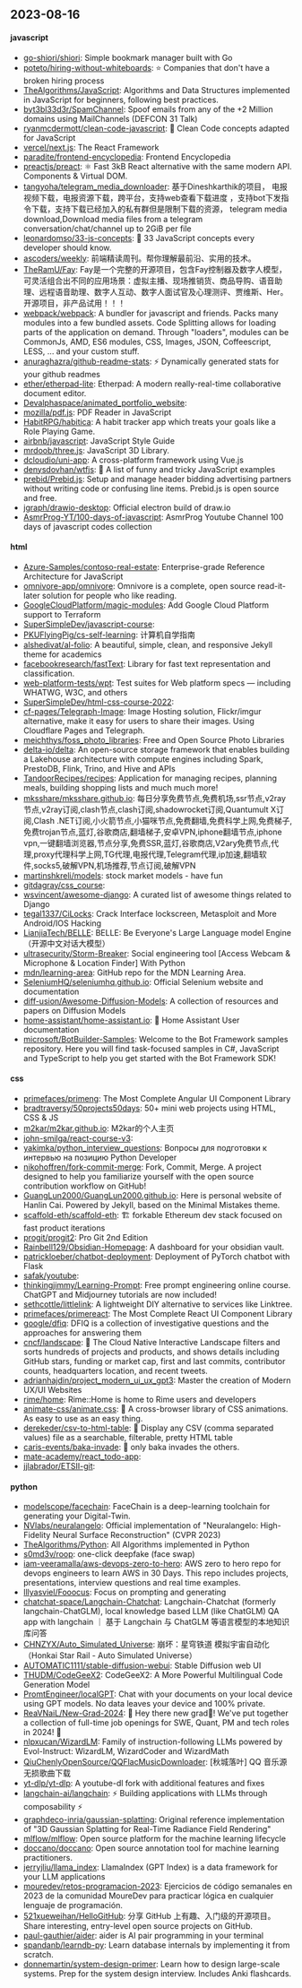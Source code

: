 ## 2023-08-16

#### javascript
* [go-shiori/shiori](https://github.com/go-shiori/shiori): Simple bookmark manager built with Go
* [poteto/hiring-without-whiteboards](https://github.com/poteto/hiring-without-whiteboards): ⭐️ Companies that don't have a broken hiring process
* [TheAlgorithms/JavaScript](https://github.com/TheAlgorithms/JavaScript): Algorithms and Data Structures implemented in JavaScript for beginners, following best practices.
* [byt3bl33d3r/SpamChannel](https://github.com/byt3bl33d3r/SpamChannel): Spoof emails from any of the +2 Million domains using MailChannels (DEFCON 31 Talk)
* [ryanmcdermott/clean-code-javascript](https://github.com/ryanmcdermott/clean-code-javascript): 🛁 Clean Code concepts adapted for JavaScript
* [vercel/next.js](https://github.com/vercel/next.js): The React Framework
* [paradite/frontend-encyclopedia](https://github.com/paradite/frontend-encyclopedia): Frontend Encyclopedia
* [preactjs/preact](https://github.com/preactjs/preact): ⚛️ Fast 3kB React alternative with the same modern API. Components & Virtual DOM.
* [tangyoha/telegram_media_downloader](https://github.com/tangyoha/telegram_media_downloader): 基于Dineshkarthik的项目， 电报视频下载，电报资源下载，跨平台，支持web查看下载进度 ，支持bot下发指令下载，支持下载已经加入的私有群但是限制下载的资源， telegram media download,Download media files from a telegram conversation/chat/channel up to 2GiB per file
* [leonardomso/33-js-concepts](https://github.com/leonardomso/33-js-concepts): 📜 33 JavaScript concepts every developer should know.
* [ascoders/weekly](https://github.com/ascoders/weekly): 前端精读周刊。帮你理解最前沿、实用的技术。
* [TheRamU/Fay](https://github.com/TheRamU/Fay): Fay是一个完整的开源项目，包含Fay控制器及数字人模型，可灵活组合出不同的应用场景：虚拟主播、现场推销货、商品导购、语音助理、远程语音助理、数字人互动、数字人面试官及心理测评、贾维斯、Her。 开源项目，非产品试用！！！
* [webpack/webpack](https://github.com/webpack/webpack): A bundler for javascript and friends. Packs many modules into a few bundled assets. Code Splitting allows for loading parts of the application on demand. Through "loaders", modules can be CommonJs, AMD, ES6 modules, CSS, Images, JSON, Coffeescript, LESS, ... and your custom stuff.
* [anuraghazra/github-readme-stats](https://github.com/anuraghazra/github-readme-stats): ⚡ Dynamically generated stats for your github readmes
* [ether/etherpad-lite](https://github.com/ether/etherpad-lite): Etherpad: A modern really-real-time collaborative document editor.
* [Devalphaspace/animated_portfolio_website](https://github.com/Devalphaspace/animated_portfolio_website): 
* [mozilla/pdf.js](https://github.com/mozilla/pdf.js): PDF Reader in JavaScript
* [HabitRPG/habitica](https://github.com/HabitRPG/habitica): A habit tracker app which treats your goals like a Role Playing Game.
* [airbnb/javascript](https://github.com/airbnb/javascript): JavaScript Style Guide
* [mrdoob/three.js](https://github.com/mrdoob/three.js): JavaScript 3D Library.
* [dcloudio/uni-app](https://github.com/dcloudio/uni-app): A cross-platform framework using Vue.js
* [denysdovhan/wtfjs](https://github.com/denysdovhan/wtfjs): 🤪 A list of funny and tricky JavaScript examples
* [prebid/Prebid.js](https://github.com/prebid/Prebid.js): Setup and manage header bidding advertising partners without writing code or confusing line items. Prebid.js is open source and free.
* [jgraph/drawio-desktop](https://github.com/jgraph/drawio-desktop): Official electron build of draw.io
* [AsmrProg-YT/100-days-of-javascript](https://github.com/AsmrProg-YT/100-days-of-javascript): AsmrProg Youtube Channel 100 days of javascript codes collection

#### html
* [Azure-Samples/contoso-real-estate](https://github.com/Azure-Samples/contoso-real-estate): Enterprise-grade Reference Architecture for JavaScript
* [omnivore-app/omnivore](https://github.com/omnivore-app/omnivore): Omnivore is a complete, open source read-it-later solution for people who like reading.
* [GoogleCloudPlatform/magic-modules](https://github.com/GoogleCloudPlatform/magic-modules): Add Google Cloud Platform support to Terraform
* [SuperSimpleDev/javascript-course](https://github.com/SuperSimpleDev/javascript-course): 
* [PKUFlyingPig/cs-self-learning](https://github.com/PKUFlyingPig/cs-self-learning): 计算机自学指南
* [alshedivat/al-folio](https://github.com/alshedivat/al-folio): A beautiful, simple, clean, and responsive Jekyll theme for academics
* [facebookresearch/fastText](https://github.com/facebookresearch/fastText): Library for fast text representation and classification.
* [web-platform-tests/wpt](https://github.com/web-platform-tests/wpt): Test suites for Web platform specs — including WHATWG, W3C, and others
* [SuperSimpleDev/html-css-course-2022](https://github.com/SuperSimpleDev/html-css-course-2022): 
* [cf-pages/Telegraph-Image](https://github.com/cf-pages/Telegraph-Image): Image Hosting solution, Flickr/imgur alternative, make it easy for users to share their images. Using Cloudflare Pages and Telegraph.
* [meichthys/foss_photo_libraries](https://github.com/meichthys/foss_photo_libraries): Free and Open Source Photo Libraries
* [delta-io/delta](https://github.com/delta-io/delta): An open-source storage framework that enables building a Lakehouse architecture with compute engines including Spark, PrestoDB, Flink, Trino, and Hive and APIs
* [TandoorRecipes/recipes](https://github.com/TandoorRecipes/recipes): Application for managing recipes, planning meals, building shopping lists and much much more!
* [mksshare/mksshare.github.io](https://github.com/mksshare/mksshare.github.io): 每日分享免费节点,免费机场,ssr节点,v2ray节点,v2ray订阅,clash节点,clash订阅,shadowrocket订阅,Quantumult X订阅,Clash .NET订阅,小火箭节点,小猫咪节点,免费翻墙,免费科学上网,免费梯子,免费trojan节点,蓝灯,谷歌商店,翻墙梯子,安卓VPN,iphone翻墙节点,iphone vpn,一键翻墙浏览器,节点分享,免费SSR,蓝灯,谷歌商店,V2ary免费节点,代理,proxy代理科学上网,TG代理,电报代理,Telegram代理,ip加速,翻墙软件,socks5,破解VPN,机场推荐,节点订阅,破解VPN
* [martinshkreli/models](https://github.com/martinshkreli/models): stock market models - have fun
* [gitdagray/css_course](https://github.com/gitdagray/css_course): 
* [wsvincent/awesome-django](https://github.com/wsvincent/awesome-django): A curated list of awesome things related to Django
* [tegal1337/CiLocks](https://github.com/tegal1337/CiLocks): Crack Interface lockscreen, Metasploit and More Android/IOS Hacking
* [LianjiaTech/BELLE](https://github.com/LianjiaTech/BELLE): BELLE: Be Everyone's Large Language model Engine（开源中文对话大模型）
* [ultrasecurity/Storm-Breaker](https://github.com/ultrasecurity/Storm-Breaker): Social engineering tool [Access Webcam & Microphone & Location Finder] With Python
* [mdn/learning-area](https://github.com/mdn/learning-area): GitHub repo for the MDN Learning Area.
* [SeleniumHQ/seleniumhq.github.io](https://github.com/SeleniumHQ/seleniumhq.github.io): Official Selenium website and documentation
* [diff-usion/Awesome-Diffusion-Models](https://github.com/diff-usion/Awesome-Diffusion-Models): A collection of resources and papers on Diffusion Models
* [home-assistant/home-assistant.io](https://github.com/home-assistant/home-assistant.io): 📘 Home Assistant User documentation
* [microsoft/BotBuilder-Samples](https://github.com/microsoft/BotBuilder-Samples): Welcome to the Bot Framework samples repository. Here you will find task-focused samples in C#, JavaScript and TypeScript to help you get started with the Bot Framework SDK!

#### css
* [primefaces/primeng](https://github.com/primefaces/primeng): The Most Complete Angular UI Component Library
* [bradtraversy/50projects50days](https://github.com/bradtraversy/50projects50days): 50+ mini web projects using HTML, CSS & JS
* [m2kar/m2kar.github.io](https://github.com/m2kar/m2kar.github.io): M2kar的个人主页
* [john-smilga/react-course-v3](https://github.com/john-smilga/react-course-v3): 
* [yakimka/python_interview_questions](https://github.com/yakimka/python_interview_questions): Вопросы для подготовки к интервью на позицию Python Developer
* [nikohoffren/fork-commit-merge](https://github.com/nikohoffren/fork-commit-merge): Fork, Commit, Merge. A project designed to help you familiarize yourself with the open source contribution workflow on GitHub!
* [GuangLun2000/GuangLun2000.github.io](https://github.com/GuangLun2000/GuangLun2000.github.io): Here is personal website of Hanlin Cai. Powered by Jekyll, based on the Minimal Mistakes theme.
* [scaffold-eth/scaffold-eth](https://github.com/scaffold-eth/scaffold-eth): 🏗 forkable Ethereum dev stack focused on fast product iterations
* [progit/progit2](https://github.com/progit/progit2): Pro Git 2nd Edition
* [Rainbell129/Obsidian-Homepage](https://github.com/Rainbell129/Obsidian-Homepage): A dashboard for your obsidian vault.
* [patrickloeber/chatbot-deployment](https://github.com/patrickloeber/chatbot-deployment): Deployment of PyTorch chatbot with Flask
* [safak/youtube](https://github.com/safak/youtube): 
* [thinkingjimmy/Learning-Prompt](https://github.com/thinkingjimmy/Learning-Prompt): Free prompt engineering online course. ChatGPT and Midjourney tutorials are now included!
* [sethcottle/littlelink](https://github.com/sethcottle/littlelink): A lightweight DIY alternative to services like Linktree.
* [primefaces/primereact](https://github.com/primefaces/primereact): The Most Complete React UI Component Library
* [google/dfiq](https://github.com/google/dfiq): DFIQ is a collection of investigative questions and the approaches for answering them
* [cncf/landscape](https://github.com/cncf/landscape): 🌄 The Cloud Native Interactive Landscape filters and sorts hundreds of projects and products, and shows details including GitHub stars, funding or market cap, first and last commits, contributor counts, headquarters location, and recent tweets.
* [adrianhajdin/project_modern_ui_ux_gpt3](https://github.com/adrianhajdin/project_modern_ui_ux_gpt3): Master the creation of Modern UX/UI Websites
* [rime/home](https://github.com/rime/home): Rime::Home is home to Rime users and developers
* [animate-css/animate.css](https://github.com/animate-css/animate.css): 🍿 A cross-browser library of CSS animations. As easy to use as an easy thing.
* [derekeder/csv-to-html-table](https://github.com/derekeder/csv-to-html-table): 🔽 Display any CSV (comma separated values) file as a searchable, filterable, pretty HTML table
* [caris-events/baka-invade](https://github.com/caris-events/baka-invade): 👾 only baka invades the others.
* [mate-academy/react_todo-app](https://github.com/mate-academy/react_todo-app): 
* [jjlabrador/ETSII-git](https://github.com/jjlabrador/ETSII-git): 

#### python
* [modelscope/facechain](https://github.com/modelscope/facechain): FaceChain is a deep-learning toolchain for generating your Digital-Twin.
* [NVlabs/neuralangelo](https://github.com/NVlabs/neuralangelo): Official implementation of "Neuralangelo: High-Fidelity Neural Surface Reconstruction" (CVPR 2023)
* [TheAlgorithms/Python](https://github.com/TheAlgorithms/Python): All Algorithms implemented in Python
* [s0md3v/roop](https://github.com/s0md3v/roop): one-click deepfake (face swap)
* [iam-veeramalla/aws-devops-zero-to-hero](https://github.com/iam-veeramalla/aws-devops-zero-to-hero): AWS zero to hero repo for devops engineers to learn AWS in 30 Days. This repo includes projects, presentations, interview questions and real time examples.
* [lllyasviel/Fooocus](https://github.com/lllyasviel/Fooocus): Focus on prompting and generating
* [chatchat-space/Langchain-Chatchat](https://github.com/chatchat-space/Langchain-Chatchat): Langchain-Chatchat (formerly langchain-ChatGLM), local knowledge based LLM (like ChatGLM) QA app with langchain ｜ 基于 Langchain 与 ChatGLM 等语言模型的本地知识库问答
* [CHNZYX/Auto_Simulated_Universe](https://github.com/CHNZYX/Auto_Simulated_Universe): 崩坏：星穹铁道 模拟宇宙自动化 （Honkai Star Rail - Auto Simulated Universe）
* [AUTOMATIC1111/stable-diffusion-webui](https://github.com/AUTOMATIC1111/stable-diffusion-webui): Stable Diffusion web UI
* [THUDM/CodeGeeX2](https://github.com/THUDM/CodeGeeX2): CodeGeeX2: A More Powerful Multilingual Code Generation Model
* [PromtEngineer/localGPT](https://github.com/PromtEngineer/localGPT): Chat with your documents on your local device using GPT models. No data leaves your device and 100% private.
* [ReaVNaiL/New-Grad-2024](https://github.com/ReaVNaiL/New-Grad-2024): 👋 Hey there new grad🎉! We've put together a collection of full-time job openings for SWE, Quant, PM and tech roles in 2024! 🚀
* [nlpxucan/WizardLM](https://github.com/nlpxucan/WizardLM): Family of instruction-following LLMs powered by Evol-Instruct: WizardLM, WizardCoder and WizardMath
* [QiuChenlyOpenSource/QQFlacMusicDownloader](https://github.com/QiuChenlyOpenSource/QQFlacMusicDownloader): [秋城落叶] QQ 音乐源无损歌曲下载
* [yt-dlp/yt-dlp](https://github.com/yt-dlp/yt-dlp): A youtube-dl fork with additional features and fixes
* [langchain-ai/langchain](https://github.com/langchain-ai/langchain): ⚡ Building applications with LLMs through composability ⚡
* [graphdeco-inria/gaussian-splatting](https://github.com/graphdeco-inria/gaussian-splatting): Original reference implementation of "3D Gaussian Splatting for Real-Time Radiance Field Rendering"
* [mlflow/mlflow](https://github.com/mlflow/mlflow): Open source platform for the machine learning lifecycle
* [doccano/doccano](https://github.com/doccano/doccano): Open source annotation tool for machine learning practitioners.
* [jerryjliu/llama_index](https://github.com/jerryjliu/llama_index): LlamaIndex (GPT Index) is a data framework for your LLM applications
* [mouredev/retos-programacion-2023](https://github.com/mouredev/retos-programacion-2023): Ejercicios de código semanales en 2023 de la comunidad MoureDev para practicar lógica en cualquier lenguaje de programación.
* [521xueweihan/HelloGitHub](https://github.com/521xueweihan/HelloGitHub): 分享 GitHub 上有趣、入门级的开源项目。Share interesting, entry-level open source projects on GitHub.
* [paul-gauthier/aider](https://github.com/paul-gauthier/aider): aider is AI pair programming in your terminal
* [spandanb/learndb-py](https://github.com/spandanb/learndb-py): Learn database internals by implementing it from scratch.
* [donnemartin/system-design-primer](https://github.com/donnemartin/system-design-primer): Learn how to design large-scale systems. Prep for the system design interview. Includes Anki flashcards.
